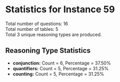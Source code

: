 # Statistics for Instance 59<br/>
Total number of questions: 16<br/>
Total number of tables: 5<br/>
Total 3 unique reasoning types are produced.<br/>
## Reasoning Type Statistics<br/>
- **conjunction:** Count = 6, Percentage = 37.50%<br/>
- **quantifiers:** Count = 5, Percentage = 31.25%<br/>
- **counting:** Count = 5, Percentage = 31.25%<br/>
